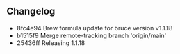 ## Changelog
* 8fc4e94 Brew formula update for bruce version v1.1.18
* b1515f9 Merge remote-tracking branch 'origin/main'
* 25436ff Releasing 1.1.18
